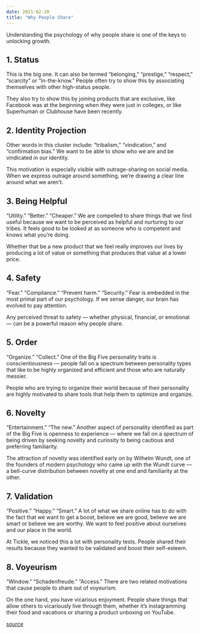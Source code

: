 ```yaml
---
date: 2021-02-20
title: "Why People Share"
---
```


Understanding the psychology of why people share is one of the keys to unlocking growth.

## 1. Status

This is the big one. It can also be termed “belonging,” “prestige,” “respect,” “scarcity” or “in-the-know.” People often try to show this by associating themselves with other high-status people.

They also try to show this by joining products that are exclusive, like Facebook was at the beginning when they were just in colleges, or like Superhuman or Clubhouse have been recently.

## 2. Identity Projection

Other words in this cluster include: “tribalism,” “vindication,” and “confirmation bias.” We want to be able to show who we are and be vindicated in our identity.

This motivation is especially visible with outrage-sharing on social media. When we express outrage around something, we’re drawing a clear line around what we aren’t.

## 3. Being Helpful

“Utility.” “Better.” “Cheaper.” We are compelled to share things that we find useful because we want to be perceived as helpful and nurturing to our tribes. It feels good to be looked at as someone who is competent and knows what you’re doing.

Whether that be a new product that we feel really improves our lives by producing a lot of value or something that produces that value at a lower price.

## 4. Safety

“Fear.” “Compliance.” “Prevent harm.” “Security.” Fear is embedded in the most primal part of our psychology. If we sense danger, our brain has evolved to pay attention.

Any perceived threat to safety — whether physical, financial, or emotional — can be a powerful reason why people share.

## 5. Order

“Organize.” “Collect.” One of the Big Five personality traits is conscientiousness — people fall on a spectrum between personality types that like to be highly organized and efficient and those who are naturally messier.

People who are trying to organize their world because of their personality are highly motivated to share tools that help them to optimize and organize.

## 6. Novelty

“Entertainment.” “The new.” Another aspect of personality identified as part of the Big Five is openness to experience — where we fall on a spectrum of being driven by seeking novelty and curiosity to being cautious and preferring familiarity.

The attraction of novelty was identified early on by Wilhelm Wundt, one of the founders of modern psychology who came up with the Wundt curve — a bell-curve distribution between novelty at one end and familiarity at the other.

## 7. Validation

“Positive.” “Happy.” “Smart.” A lot of what we share online has to do with the fact that we want to get a boost, believe we are good, believe we are smart or believe we are worthy. We want to feel positive about ourselves and our place in the world.

At Tickle, we noticed this a lot with personality tests. People shared their results because they wanted to be validated and boost their self-esteem.

## 8. Voyeurism

“Window.” “Schadenfreude.” “Access.” There are two related motivations that cause people to share out of voyeurism.

On the one hand, you have vicarious enjoyment. People share things that allow others to vicariously live through them, whether it’s instagramming their food and vacations or sharing a product unboxing on YouTube.

[source](https://www.nfx.com/post/why-people-share/)